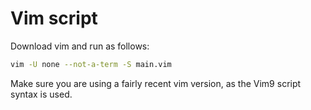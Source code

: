 # Vim script

Download vim and run as follows:

```bash
vim -U none --not-a-term -S main.vim
```

Make sure you are using a fairly recent vim version, as the Vim9 script syntax is used.
